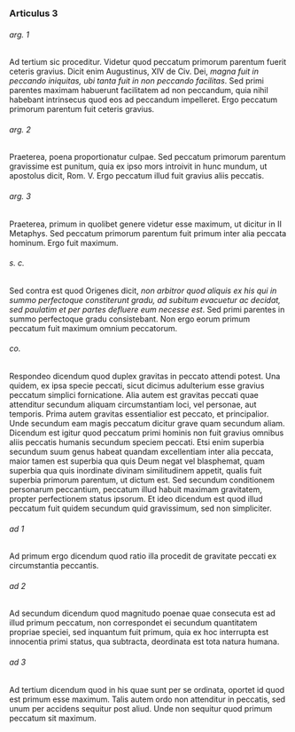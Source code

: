 ### Articulus 3

###### arg. 1
Ad tertium sic proceditur. Videtur quod peccatum primorum parentum fuerit ceteris gravius. Dicit enim Augustinus, XIV de Civ. Dei, *magna fuit in peccando iniquitas, ubi tanta fuit in non peccando facilitas*. Sed primi parentes maximam habuerunt facilitatem ad non peccandum, quia nihil habebant intrinsecus quod eos ad peccandum impelleret. Ergo peccatum primorum parentum fuit ceteris gravius.

###### arg. 2
Praeterea, poena proportionatur culpae. Sed peccatum primorum parentum gravissime est punitum, quia ex ipso mors introivit in hunc mundum, ut apostolus dicit, Rom. V. Ergo peccatum illud fuit gravius aliis peccatis.

###### arg. 3
Praeterea, primum in quolibet genere videtur esse maximum, ut dicitur in II Metaphys. Sed peccatum primorum parentum fuit primum inter alia peccata hominum. Ergo fuit maximum.

###### s. c.
Sed contra est quod Origenes dicit, *non arbitror quod aliquis ex his qui in summo perfectoque constiterunt gradu, ad subitum evacuetur ac decidat, sed paulatim et per partes defluere eum necesse est*. Sed primi parentes in summo perfectoque gradu consistebant. Non ergo eorum primum peccatum fuit maximum omnium peccatorum.

###### co.
Respondeo dicendum quod duplex gravitas in peccato attendi potest. Una quidem, ex ipsa specie peccati, sicut dicimus adulterium esse gravius peccatum simplici fornicatione. Alia autem est gravitas peccati quae attenditur secundum aliquam circumstantiam loci, vel personae, aut temporis. Prima autem gravitas essentialior est peccato, et principalior. Unde secundum eam magis peccatum dicitur grave quam secundum aliam. Dicendum est igitur quod peccatum primi hominis non fuit gravius omnibus aliis peccatis humanis secundum speciem peccati. Etsi enim superbia secundum suum genus habeat quandam excellentiam inter alia peccata, maior tamen est superbia qua quis Deum negat vel blasphemat, quam superbia qua quis inordinate divinam similitudinem appetit, qualis fuit superbia primorum parentum, ut dictum est. Sed secundum conditionem personarum peccantium, peccatum illud habuit maximam gravitatem, propter perfectionem status ipsorum. Et ideo dicendum est quod illud peccatum fuit quidem secundum quid gravissimum, sed non simpliciter.

###### ad 1
Ad primum ergo dicendum quod ratio illa procedit de gravitate peccati ex circumstantia peccantis.

###### ad 2
Ad secundum dicendum quod magnitudo poenae quae consecuta est ad illud primum peccatum, non correspondet ei secundum quantitatem propriae speciei, sed inquantum fuit primum, quia ex hoc interrupta est innocentia primi status, qua subtracta, deordinata est tota natura humana.

###### ad 3
Ad tertium dicendum quod in his quae sunt per se ordinata, oportet id quod est primum esse maximum. Talis autem ordo non attenditur in peccatis, sed unum per accidens sequitur post aliud. Unde non sequitur quod primum peccatum sit maximum.

